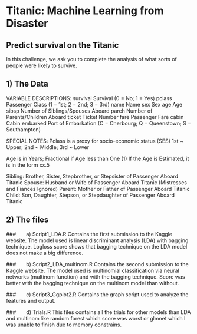 # Titanic: Machine Learning from Disaster
## Predict survival on the Titanic 

In this challenge, we ask you to complete the analysis of what sorts of people were likely to survive. 

## 1) The Data

VARIABLE DESCRIPTIONS:
survival        Survival
                (0 = No; 1 = Yes)
pclass          Passenger Class
                (1 = 1st; 2 = 2nd; 3 = 3rd)
name            Name
sex             Sex
age             Age
sibsp           Number of Siblings/Spouses Aboard
parch           Number of Parents/Children Aboard
ticket          Ticket Number
fare            Passenger Fare
cabin           Cabin
embarked        Port of Embarkation
                (C = Cherbourg; Q = Queenstown; S = Southampton)

SPECIAL NOTES:
Pclass is a proxy for socio-economic status (SES)
 1st ~ Upper; 2nd ~ Middle; 3rd ~ Lower

Age is in Years; Fractional if Age less than One (1)
 If the Age is Estimated, it is in the form xx.5

Sibling:  Brother, Sister, Stepbrother, or Stepsister of Passenger Aboard Titanic
Spouse:   Husband or Wife of Passenger Aboard Titanic (Mistresses and Fiances Ignored)
Parent:   Mother or Father of Passenger Aboard Titanic
Child:    Son, Daughter, Stepson, or Stepdaughter of Passenger Aboard Titanic

## 2) The files

###&nbsp;&nbsp;&nbsp;&nbsp;&nbsp;&nbsp; a) Script1_LDA.R
Contains the first submission to the Kaggle website. The model used is linear discriminant analysis (LDA) with bagging technique.
Logloss score shows that bagging technique on the LDA model does not make a big difference.

###&nbsp;&nbsp;&nbsp;&nbsp;&nbsp;&nbsp; b) Script2_LDA_multinom.R
Contains the second submission to the Kaggle website. The model used is multinomial classification via neural networks (multinom function) and with the bagging technique. Score was better with the bagging technique on the multinom model than without.

###&nbsp;&nbsp;&nbsp;&nbsp;&nbsp;&nbsp; c) Script3_Ggplot2.R
Contains the graph script used to analyze the features and output.

###&nbsp;&nbsp;&nbsp;&nbsp;&nbsp;&nbsp; d) Trials.R
This files contains all the trials for other models than LDA and multinom like random forest which score was worst or glmnet which I was unable to finish due to memory constrains.
